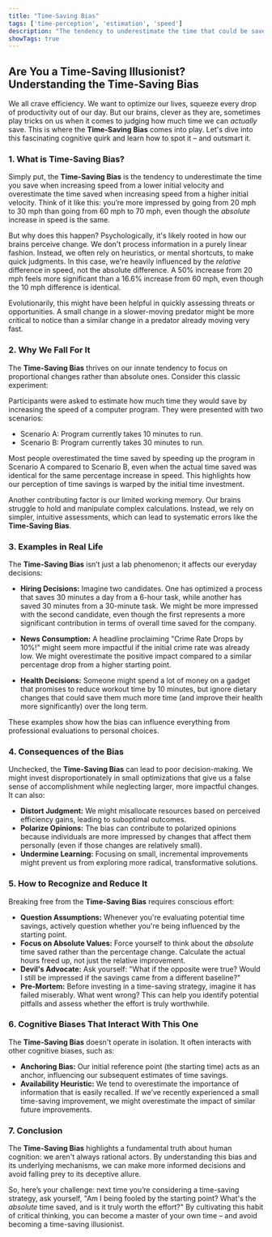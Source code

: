 ```yaml
---
title: "Time-Saving Bias"
tags: ['time-perception', 'estimation', 'speed']
description: "The tendency to underestimate the time that could be saved when increasing from a relatively low speed and to overestimate the time that could be saved when increasing from a relatively high speed."
showTags: true
---
```


## Are You a Time-Saving Illusionist? Understanding the Time-Saving Bias

We all crave efficiency. We want to optimize our lives, squeeze every drop of productivity out of our day. But our brains, clever as they are, sometimes play tricks on us when it comes to judging how much time we can *actually* save. This is where the **Time-Saving Bias** comes into play. Let's dive into this fascinating cognitive quirk and learn how to spot it – and outsmart it.

### 1. What is Time-Saving Bias?

Simply put, the **Time-Saving Bias** is the tendency to underestimate the time you save when increasing speed from a lower initial velocity and overestimate the time saved when increasing speed from a higher initial velocity. Think of it like this: you’re more impressed by going from 20 mph to 30 mph than going from 60 mph to 70 mph, even though the *absolute* increase in speed is the same.

But why does this happen? Psychologically, it's likely rooted in how our brains perceive change. We don't process information in a purely linear fashion. Instead, we often rely on heuristics, or mental shortcuts, to make quick judgments. In this case, we're heavily influenced by the *relative* difference in speed, not the absolute difference. A 50% increase from 20 mph feels more significant than a 16.6% increase from 60 mph, even though the 10 mph difference is identical.

Evolutionarily, this might have been helpful in quickly assessing threats or opportunities. A small change in a slower-moving predator might be more critical to notice than a similar change in a predator already moving very fast.

### 2. Why We Fall For It

The **Time-Saving Bias** thrives on our innate tendency to focus on proportional changes rather than absolute ones. Consider this classic experiment:

Participants were asked to estimate how much time they would save by increasing the speed of a computer program. They were presented with two scenarios:

*   Scenario A: Program currently takes 10 minutes to run.
*   Scenario B: Program currently takes 30 minutes to run.

Most people overestimated the time saved by speeding up the program in Scenario A compared to Scenario B, even when the actual time saved was identical for the same percentage increase in speed. This highlights how our perception of time savings is warped by the initial time investment.

Another contributing factor is our limited working memory. Our brains struggle to hold and manipulate complex calculations. Instead, we rely on simpler, intuitive assessments, which can lead to systematic errors like the **Time-Saving Bias**.

### 3. Examples in Real Life

The **Time-Saving Bias** isn’t just a lab phenomenon; it affects our everyday decisions:

*   **Hiring Decisions:** Imagine two candidates. One has optimized a process that saves 30 minutes a day from a 6-hour task, while another has saved 30 minutes from a 30-minute task. We might be more impressed with the second candidate, even though the first represents a more significant contribution in terms of overall time saved for the company.

*   **News Consumption:** A headline proclaiming "Crime Rate Drops by 10%!" might seem more impactful if the initial crime rate was already low. We might overestimate the positive impact compared to a similar percentage drop from a higher starting point.

*   **Health Decisions:** Someone might spend a lot of money on a gadget that promises to reduce workout time by 10 minutes, but ignore dietary changes that could save them much more time (and improve their health more significantly) over the long term.

These examples show how the bias can influence everything from professional evaluations to personal choices.

### 4. Consequences of the Bias

Unchecked, the **Time-Saving Bias** can lead to poor decision-making. We might invest disproportionately in small optimizations that give us a false sense of accomplishment while neglecting larger, more impactful changes. It can also:

*   **Distort Judgment:** We might misallocate resources based on perceived efficiency gains, leading to suboptimal outcomes.
*   **Polarize Opinions:** The bias can contribute to polarized opinions because individuals are more impressed by changes that affect them personally (even if those changes are relatively small).
*   **Undermine Learning:** Focusing on small, incremental improvements might prevent us from exploring more radical, transformative solutions.

### 5. How to Recognize and Reduce It

Breaking free from the **Time-Saving Bias** requires conscious effort:

*   **Question Assumptions:** Whenever you're evaluating potential time savings, actively question whether you're being influenced by the starting point.
*   **Focus on Absolute Values:** Force yourself to think about the *absolute* time saved rather than the percentage change. Calculate the actual hours freed up, not just the relative improvement.
*   **Devil's Advocate:** Ask yourself: "What if the opposite were true? Would I still be impressed if the savings came from a different baseline?"
*   **Pre-Mortem:** Before investing in a time-saving strategy, imagine it has failed miserably. What went wrong? This can help you identify potential pitfalls and assess whether the effort is truly worthwhile.

### 6. Cognitive Biases That Interact With This One

The **Time-Saving Bias** doesn't operate in isolation. It often interacts with other cognitive biases, such as:

*   **Anchoring Bias:** Our initial reference point (the starting time) acts as an anchor, influencing our subsequent estimates of time savings.
*   **Availability Heuristic:** We tend to overestimate the importance of information that is easily recalled. If we’ve recently experienced a small time-saving improvement, we might overestimate the impact of similar future improvements.

### 7. Conclusion

The **Time-Saving Bias** highlights a fundamental truth about human cognition: we aren't always rational actors. By understanding this bias and its underlying mechanisms, we can make more informed decisions and avoid falling prey to its deceptive allure.

So, here’s your challenge: next time you’re considering a time-saving strategy, ask yourself, "Am I being fooled by the starting point? What's the *absolute* time saved, and is it truly worth the effort?" By cultivating this habit of critical thinking, you can become a master of your own time – and avoid becoming a time-saving illusionist.

